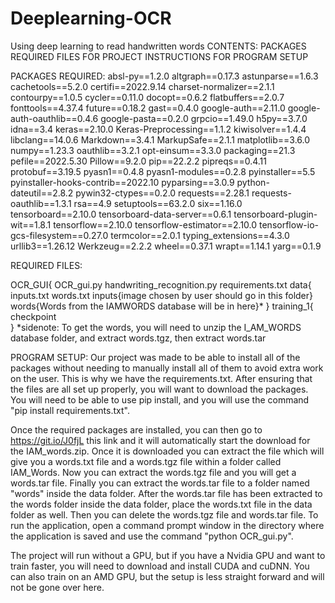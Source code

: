 # Deeplearning-OCR
Using deep learning to read handwritten words 
CONTENTS:
PACKAGES REQUIRED
FILES FOR PROJECT
INSTRUCTIONS FOR PROGRAM SETUP


PACKAGES REQUIRED:
absl-py==1.2.0
altgraph==0.17.3
astunparse==1.6.3
cachetools==5.2.0
certifi==2022.9.14
charset-normalizer==2.1.1
contourpy==1.0.5
cycler==0.11.0
docopt==0.6.2
flatbuffers==2.0.7
fonttools==4.37.4
future==0.18.2
gast==0.4.0
google-auth==2.11.0
google-auth-oauthlib==0.4.6
google-pasta==0.2.0
grpcio==1.49.0
h5py==3.7.0
idna==3.4
keras==2.10.0
Keras-Preprocessing==1.1.2
kiwisolver==1.4.4
libclang==14.0.6
Markdown==3.4.1
MarkupSafe==2.1.1
matplotlib==3.6.0
numpy==1.23.3
oauthlib==3.2.1
opt-einsum==3.3.0
packaging==21.3
pefile==2022.5.30
Pillow==9.2.0
pip==22.2.2
pipreqs==0.4.11
protobuf==3.19.5
pyasn1==0.4.8
pyasn1-modules==0.2.8
pyinstaller==5.5
pyinstaller-hooks-contrib==2022.10
pyparsing==3.0.9
python-dateutil==2.8.2
pywin32-ctypes==0.2.0
requests==2.28.1
requests-oauthlib==1.3.1
rsa==4.9
setuptools==63.2.0
six==1.16.0
tensorboard==2.10.0
tensorboard-data-server==0.6.1
tensorboard-plugin-wit==1.8.1
tensorflow==2.10.0
tensorflow-estimator==2.10.0
tensorflow-io-gcs-filesystem==0.27.0
termcolor==2.0.1
typing_extensions==4.3.0
urllib3==1.26.12
Werkzeug==2.2.2
wheel==0.37.1
wrapt==1.14.1
yarg==0.1.9

REQUIRED FILES:

OCR_GUI{
  OCR_gui.py
  handwriting_recognition.py
  requirements.txt
  data{
  inputs.txt
  words.txt
    inputs{image chosen by user should go in this folder}
    words{Words from the IAMWORDS database will be in here}*
  }
  training_1{
    checkpoint  
  }
  *sidenote: To get the words, you will need to unzip the I_AM_WORDS database folder, and extract words.tgz, then extract words.tar

PROGRAM SETUP:
Our project was made to be able to install all of the packages without needing to manually install all of them to avoid extra work on the user. This is why we have the requirements.txt. After ensuring that the files are all set up properly, you will want to download the packages. You will need to be able to use pip install, and you will use the command "pip install requirements.txt". 

Once the required packages are installed, you can then go to https://git.io/J0fjL this link and it will automatically start the download for the IAM_words.zip. Once it is downloaded you can extract the file which will give you a words.txt file and a words.tgz file within a folder called IAM_Words. Now you can extract the words.tgz file and you will get a words.tar file. Finally you can extract the words.tar file to a folder named "words" inside the data folder. After the words.tar file has been extracted to the words folder inside the data folder, place the words.txt file in the data folder as well. Then you can delete the words.tgz file and words.tar file. To run the application, open a command prompt window in the directory where the application is saved and use the command "python OCR_gui.py".

The project will run without a GPU, but if you have a Nvidia GPU and want to train faster, you will need to download and install CUDA and cuDNN. You can also train on an AMD GPU, but the setup is less straight forward and will not be gone over here.


